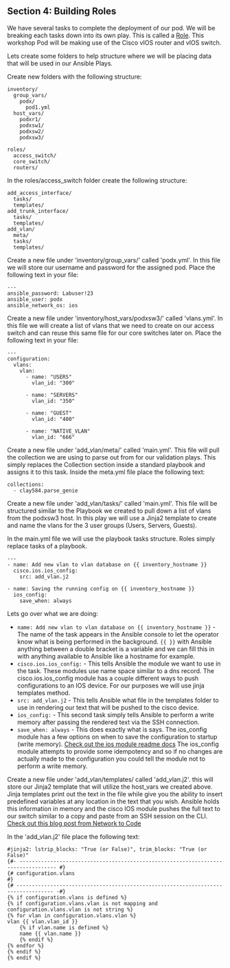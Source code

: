 ## Section 4: Building Roles
We have several tasks to complete the deployment of our pod. We will be breaking each tasks down into its own play. This is called a [Role](https://docs.ansible.com/ansible/latest/user_guide/playbooks_reuse_roles.html). This workshop Pod will be making use of the Cisco vIOS router and vIOS switch.

Lets create some folders to help structure where we will be placing data that will be used in our Ansible Plays.

Create new folders with the following structure:
```
inventory/
  group_vars/
    podx/
      pod1.yml
  host_vars/
    podxr1/
    podxsw1/
    podxsw2/
    podxsw3/
```
```
roles/
  access_switch/
  core_switch/
  routers/
```
In the roles/access_switch folder create the following structure:
```
add_access_interface/
  tasks/
  templates/
add_trunk_interface/
  tasks/
  templates/
add_vlan/
  meta/
  tasks/
  templates/
```
Create a new file under 'inventory/group_vars/' called 'podx.yml'. In this file we will store our username and password for the assigned pod. Place the following text in your file:
```
---
ansible_password: Labuser!23
ansible_user: podx
ansible_network_os: ios
```

Create a new file under 'inventory/host_vars/podxsw3/' called 'vlans.yml'. In this file we will create a list of vlans that we need to create on our access switch and can reuse this same file for our core switches later on. Place the following text in your file:
```
---
configuration:
  vlans:
    vlan:
      - name: "USERS"
        vlan_id: "300"

      - name: "SERVERS"
        vlan_id: "350"

      - name: "GUEST"
        vlan_id: "400"

      - name: "NATIVE_VLAN"
        vlan_id: "666"
```

Create a new file under 'add_vlan/meta/' called 'main.yml'. This file will pull the collection we are using to parse out from for our validation plays. This simply replaces the Collection section inside a standard playbook and assigns it to this task. Inside the meta.yml file place the following text:
```
collections:
  - clay584.parse_genie
```
Create a new file under 'add_vlan/tasks/' called 'main.yml'. This file will be structured similar to the Playbook we created to pull down a list of vlans from the podxsw3 host. In this play we will use a Jinja2 template to create and name the vlans for the 3 user groups (Users, Servers, Guests).

In the main.yml file we will use the playbook tasks structure. Roles simply replace tasks of a playbook.

```
---
- name: Add new vlan to vlan database on {{ inventory_hostname }}
  cisco.ios.ios_config:
    src: add_vlan.j2

- name: Saving the running config on {{ inventory_hostname }}
  ios_config:
    save_when: always
```
Lets go over what we are doing:
* ```name: Add new vlan to vlan database on {{ inventory_hostname }}``` - The name of the task appears in the Ansible console to let the operator know what is being performed in the background. ```{{ }}``` with Ansible anything between a double bracket is a variable and we can fill this in with anything available to Ansible like a hostname for example.
* ```cisco.ios.ios_config:``` - This tells Ansible the module we want to use in the task. These modules use name space similar to a dns record. The cisco.ios.ios_config module has a couple different ways to push configurations to an IOS device. For our purposes we will use jinja templates method.
*   ```src: add_vlan.j2``` - This tells Ansible what file in the templates folder to use in rendering our text that will be pushed to the cisco device.
* ```ios_config:``` - This second task simply tells Ansible to perform a write memory after passing the rendered text via the SSH connection. 
*  ```save_when: always``` - This does exactly what is says. The ios_config module has a few options on when to save the configuration to startup (write memory). [Check out the ios module readme docs](https://docs.ansible.com/ansible/latest/collections/cisco/ios/ios_config_module.html) The ios_config module attempts to provide some idempotency and so if no changes are actually made to the configuration you could tell the module not to perform a write memory.

Create a new file under 'add_vlan/templates/ called 'add_vlan.j2'. this will store our Jinja2 template that will utilize the host_vars we created above. Jinja templates print out the text in the file while give you the ability to insert predefined variables at any location in the text that you wish. Ansible holds this information in memory and the cisco IOS module pushes the full text to our switch similar to a copy and paste from an SSH session on the CLI. [Check out this blog post from Network to Code](https://blog.networktocode.com/post/Jinja2_assemble_strategy/)

In the 'add_vlan.j2' file place the following text:
```
#jinja2: lstrip_blocks: "True (or False)", trim_blocks: "True (or False)"
{#- ---------------------------------------------------------------------------------- #}
{# configuration.vlans                                                                 #}
{# ---------------------------------------------------------------------------------- -#}
{% if configuration.vlans is defined %}
{% if configuration.vlans.vlan is not mapping and configuration.vlans.vlan is not string %}
{% for vlan in configuration.vlans.vlan %}
vlan {{ vlan.vlan_id }}
    {% if vlan.name is defined %}
    name {{ vlan.name }}
    {% endif %}
{% endfor %}
{% endif %}
{% endif %}
```